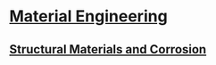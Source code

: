 # [Material Engineering](http://benjaminklassen.com)

## [Structural Materials and Corrosion](cive265.pdf)
